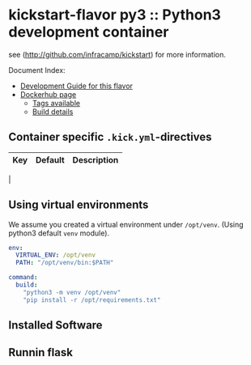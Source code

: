 
# kickstart-flavor py3 :: Python3 development container

see (http://github.com/infracamp/kickstart) for more information.

Document Index:

- [Development Guide for this flavor](DEVELOPMENT.md)
- [Dockerhub page](https://hub.docker.com/r/infracamp/kickstart-flavor-py3/)
    - [Tags available](https://hub.docker.com/r/infracamp/kickstart-flavor-py3/tags/)
    - [Build details](https://hub.docker.com/r/infracamp/kickstart-flavor-py3/builds/)


## Container specific `.kick.yml`-directives

| Key | Default | Description |
|----------------|----------------|---------------------|
|


## Using virtual environments

We assume you created a virtual environment under `/opt/venv`. (Using python3 default `venv` module).

```yaml
env:
  VIRTUAL_ENV: /opt/venv
  PATH: "/opt/venv/bin:$PATH"

command:
  build:
    "python3 -m venv /opt/venv"
    "pip install -r /opt/requirements.txt"
```




## Installed Software


## Runnin flask






